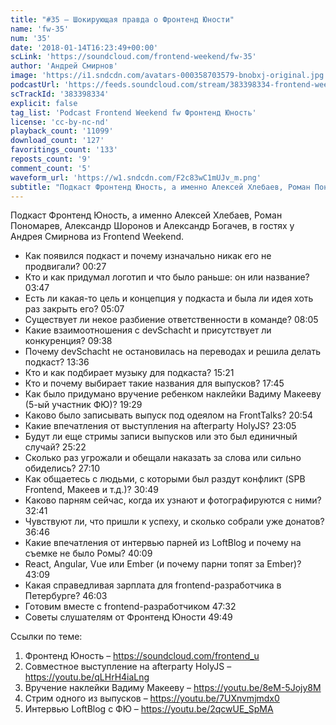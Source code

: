 ```yaml
---
title: "#35 – Шокирующая правда о Фронтенд Юности"
name: 'fw-35'
num: '35'
date: '2018-01-14T16:23:49+00:00'
scLink: 'https://soundcloud.com/frontend-weekend/fw-35'
author: 'Андрей Смирнов'
image: 'https://i1.sndcdn.com/avatars-000358703579-bnobxj-original.jpg'
podcastUrl: 'https://feeds.soundcloud.com/stream/383398334-frontend-weekend-fw-35.m4a'
scTrackId: '383398334'
explicit: false
tag_list: 'Podcast Frontend Weekend fw Фронтенд Юность'
license: 'cc-by-nc-nd'
playback_count: '11099'
download_count: '127'
favoritings_count: '133'
reposts_count: '9'
comment_count: '5'
waveform_url: 'https://w1.sndcdn.com/F2c83wC1mUJv_m.png'
subtitle: "Подкаст Фронтенд Юность, а именно Алексей Хлебаев, Роман Пономарев, Александр Шоронов и Александр Богачев, в гостях у Андрея Смирнова из Frontend Weekend. "
---
```

Подкаст Фронтенд Юность, а именно Алексей Хлебаев, Роман Пономарев, Александр Шоронов и Александр Богачев, в гостях у Андрея Смирнова из Frontend Weekend. 

- Как появился подкаст и почему изначально никак его не продвигали? <timecode sec="27">00:27</timecode>
- Кто и как придумал логотип и что было раньше: он или название? <timecode sec="227">03:47</timecode>
- Есть ли какая-то цель и концепция у подкаста и была ли идея хоть раз закрыть его? <timecode sec="307">05:07</timecode>
- Существует ли некое разбиение ответственности в команде? <timecode sec="485">08:05</timecode>
- Какие взаимоотношения с devSchacht и присутствует ли конкуренция? <timecode sec="578">09:38</timecode>
- Почему devSchacht не остановилась на переводах и решила делать подкаст? <timecode sec="816">13:36</timecode>
- Кто и как подбирает музыку для подкаста? <timecode sec="921">15:21</timecode>
- Кто и почему выбирает такие названия для выпусков? <timecode sec="1065">17:45</timecode>
- Как было придумано вручение ребенком наклейки Вадиму Макееву (5-ый участник ФЮ)? <timecode sec="1169">19:29</timecode>
- Каково было записывать выпуск под одеялом на FrontTalks? <timecode sec="1254">20:54</timecode>
- Какие впечатления от выступления на afterparty HolyJS? <timecode sec="1385">23:05</timecode>
- Будут ли еще стримы записи выпусков или это был единичный случай? <timecode sec="1522">25:22</timecode>
- Сколько раз угрожали и обещали наказать за слова или сильно обиделись? <timecode sec="1630">27:10</timecode>
- Как общаетесь с людьми, с которыми был раздут конфликт (SPB Frontend, Макеев и т.д.)? <timecode sec="1849">30:49</timecode>
- Каково парням сейчас, когда их узнают и фотографируются с ними? <timecode sec="1961">32:41</timecode>
- Чувствуют ли, что пришли к успеху, и сколько собрали уже донатов? <timecode sec="2206">36:46</timecode>
- Какие впечатления от интервью парней из LoftBlog и почему на съемке не было Ромы? <timecode sec="2409">40:09</timecode>
- React, Angular, Vue или Ember (и почему парни топят за Ember)? <timecode sec="2589">43:09</timecode>
- Какая справедливая зарплата для frontend-разработчика в Петербурге? <timecode sec="2763">46:03</timecode>
- Готовим вместе с frontend-разработчиком <timecode sec="2852">47:32</timecode>
- Советы слушателям от Фронтенд Юности <timecode sec="2989">49:49</timecode>

Ссылки по теме:
1) Фронтенд Юность – https://soundcloud.com/frontend_u
2) Совместное выступление на afterparty HolyJS – https://youtu.be/qLHrH4iaLng
3) Вручение наклейки Вадиму Макееву – https://youtu.be/8eM-5Jojy8M
4) Стрим одного из выпусков – https://youtu.be/7UXnvmjmdx0
5) Интервью LoftBlog c ФЮ – https://youtu.be/2qcwUE_SpMA